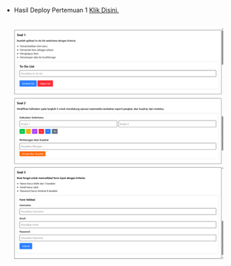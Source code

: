 - Hasil Deploy Pertemuan 1 <a href="https://pemrograman-web-itera-122140218-pertemuan1.vercel.app" target="_blank">Klik Disini.</a>  
  <br>  
  <img src="./images/pertemuan1_soal1.png" alt="Screenshot Soal 1">  
  <img src="./images/pertemuan1_soal2.png" alt="Screenshot Soal 2">  
  <img src="./images/pertemuan1_soal3.png" alt="Screenshot Soal 3">

